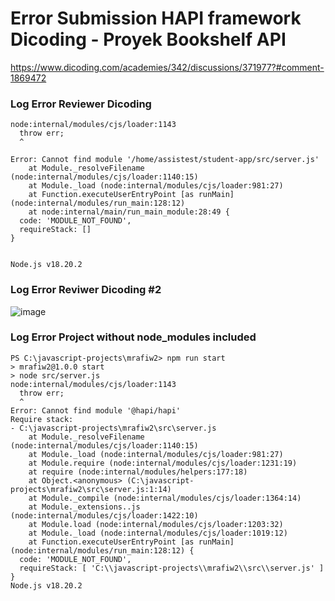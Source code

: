 # Error Submission HAPI framework Dicoding - Proyek Bookshelf API
https://www.dicoding.com/academies/342/discussions/371977?#comment-1869472

### Log Error Reviewer Dicoding
```
node:internal/modules/cjs/loader:1143
  throw err;
  ^
 
Error: Cannot find module '/home/assistest/student-app/src/server.js'
    at Module._resolveFilename (node:internal/modules/cjs/loader:1140:15)
    at Module._load (node:internal/modules/cjs/loader:981:27)
    at Function.executeUserEntryPoint [as runMain] (node:internal/modules/run_main:128:12)
    at node:internal/main/run_main_module:28:49 {
  code: 'MODULE_NOT_FOUND',
  requireStack: []
}
 
 
Node.js v18.20.2
```
### Log Error Reviwer Dicoding #2
![image](https://github.com/MrafW/bookshelf-API/assets/152492986/35d4b88c-f331-477f-bba1-57a70685aa14)

### Log Error Project without node_modules included 
```
PS C:\javascript-projects\mrafiw2> npm run start
> mrafiw2@1.0.0 start
> node src/server.js
node:internal/modules/cjs/loader:1143
  throw err;
  ^
Error: Cannot find module '@hapi/hapi'
Require stack:
- C:\javascript-projects\mrafiw2\src\server.js
    at Module._resolveFilename (node:internal/modules/cjs/loader:1140:15)
    at Module._load (node:internal/modules/cjs/loader:981:27)
    at Module.require (node:internal/modules/cjs/loader:1231:19)
    at require (node:internal/modules/helpers:177:18)
    at Object.<anonymous> (C:\javascript-projects\mrafiw2\src\server.js:1:14)
    at Module._compile (node:internal/modules/cjs/loader:1364:14)
    at Module._extensions..js (node:internal/modules/cjs/loader:1422:10)
    at Module.load (node:internal/modules/cjs/loader:1203:32)
    at Module._load (node:internal/modules/cjs/loader:1019:12)
    at Function.executeUserEntryPoint [as runMain] (node:internal/modules/run_main:128:12) {
  code: 'MODULE_NOT_FOUND',
  requireStack: [ 'C:\\javascript-projects\\mrafiw2\\src\\server.js' ]
}
Node.js v18.20.2
```
